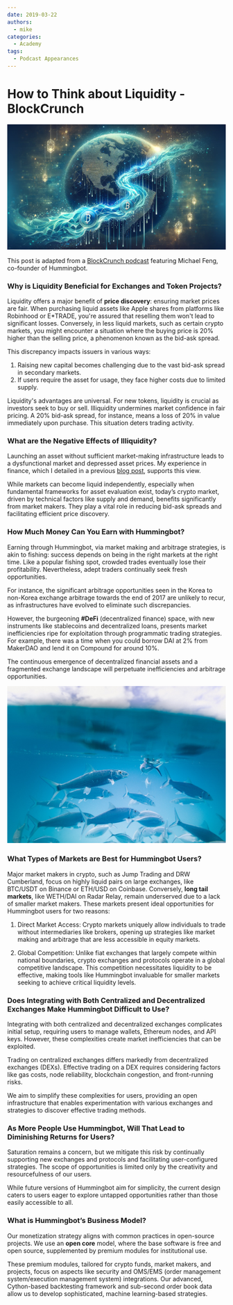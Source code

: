 ```yaml
---
date: 2019-03-22
authors:
  - mike
categories:
  - Academy
tags:
  - Podcast Appearances
---
```


# How to Think about Liquidity - BlockCrunch

![Alt text](cover.webp)

This post is adapted from a [BlockCrunch podcast](https://blockcrunch.libsyn.com/dissecting-liquidity-market-making-in-crypto-michael-feng-hummingbot) featuring Michael Feng, co-founder of Hummingbot.

### Why is Liquidity Beneficial for Exchanges and Token Projects?
Liquidity offers a major benefit of **price discovery**: ensuring market prices are fair. When purchasing liquid assets like Apple shares from platforms like Robinhood or E*TRADE, you're assured that reselling them won't lead to significant losses. Conversely, in less liquid markets, such as certain crypto markets, you might encounter a situation where the buying price is 20% higher than the selling price, a phenomenon known as the bid-ask spread.

<!-- more -->

This discrepancy impacts issuers in various ways:
1. Raising new capital becomes challenging due to the vast bid-ask spread in secondary markets.
2. If users require the asset for usage, they face higher costs due to limited supply.

Liquidity's advantages are universal. For new tokens, liquidity is crucial as investors seek to buy or sell. Illiquidity undermines market confidence in fair pricing. A 20% bid-ask spread, for instance, means a loss of 20% in value immediately upon purchase. This situation deters trading activity.

### What are the Negative Effects of Illiquidity?
Launching an asset without sufficient market-making infrastructure leads to a dysfunctional market and depressed asset prices. My experience in finance, which I detailed in a previous [blog post](../the-thin-crust-of-liquidity/index.md), supports this view.

While markets can become liquid independently, especially when fundamental frameworks for asset evaluation exist, today’s crypto market, driven by technical factors like supply and demand, benefits significantly from market makers. They play a vital role in reducing bid-ask spreads and facilitating efficient price discovery.

### How Much Money Can You Earn with Hummingbot?
Earning through Hummingbot, via market making and arbitrage strategies, is akin to fishing: success depends on being in the right markets at the right time. Like a popular fishing spot, crowded trades eventually lose their profitability. Nevertheless, adept traders continually seek fresh opportunities.

For instance, the significant arbitrage opportunities seen in the Korea to non-Korea exchange arbitrage towards the end of 2017 are unlikely to recur, as infrastructures have evolved to eliminate such discrepancies.

However, the burgeoning **#DeFi** (decentralized finance) space, with new instruments like stablecoins and decentralized loans, presents market inefficiencies ripe for exploitation through programmatic trading strategies. For example, there was a time when you could borrow DAI at 2% from MakerDAO and lend it on Compound for around 10%.

The continuous emergence of decentralized financial assets and a fragmented exchange landscape will perpetuate inefficiencies and arbitrage opportunities.

![](./image1.jpg)

### What Types of Markets are Best for Hummingbot Users?
Major market makers in crypto, such as Jump Trading and DRW Cumberland, focus on highly liquid pairs on large exchanges, like BTC/USDT on Binance or ETH/USD on Coinbase. Conversely, **long tail markets**, like WETH/DAI on Radar Relay, remain underserved due to a lack of smaller market makers. These markets present ideal opportunities for Hummingbot users for two reasons:

1. Direct Market Access: Crypto markets uniquely allow individuals to trade without intermediaries like brokers, opening up strategies like market making and arbitrage that are less accessible in equity markets.

2. Global Competition: Unlike fiat exchanges that largely compete within national boundaries, crypto exchanges and protocols operate in a global competitive landscape. This competition necessitates liquidity to be effective, making tools like Hummingbot invaluable for smaller markets seeking to achieve critical liquidity levels.

### Does Integrating with Both Centralized and Decentralized Exchanges Make Hummingbot Difficult to Use?
Integrating with both centralized and decentralized exchanges complicates initial setup, requiring users to manage wallets, Ethereum nodes, and API keys. However, these complexities create market inefficiencies that can be exploited.

Trading on centralized exchanges differs markedly from decentralized exchanges (DEXs). Effective trading on a DEX requires considering factors like gas costs, node reliability, blockchain congestion, and front-running risks.

We aim to simplify these complexities for users, providing an open infrastructure that enables experimentation with various exchanges and strategies to discover effective trading methods.

### As More People Use Hummingbot, Will That Lead to Diminishing Returns for Users?
Saturation remains a concern, but we mitigate this risk by continually supporting new exchanges and protocols and facilitating user-configured strategies. The scope of opportunities is limited only by the creativity and resourcefulness of our users.

While future versions of Hummingbot aim for simplicity, the current design caters to users eager to explore untapped opportunities rather than those easily accessible to all.

### What is Hummingbot’s Business Model?
Our monetization strategy aligns with common practices in open-source projects. We use an **open core** model, where the base software is free and open source, supplemented by premium modules for institutional use.

These premium modules, tailored for crypto funds, market makers, and projects, focus on aspects like security and OMS/EMS (order management system/execution management system) integrations. Our advanced, Cython-based backtesting framework and sub-second order book data allow us to develop sophisticated, machine learning-based strategies.

